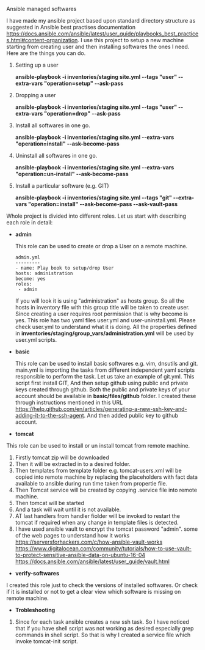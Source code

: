 Ansible managed softwares 

I have made my ansible project based upon standard directory structure as suggested in Ansible best practises documentation https://docs.ansible.com/ansible/latest/user_guide/playbooks_best_practices.html#content-organization. I use this project to setup a new machine starting from creating user and then installing softwares the ones I need. Here are the things you can do.

1. Setting up a user
   
   **ansible-playbook -i inventories/staging site.yml --tags "user" --extra-vars "operation=setup" --ask-pass**
1. Dropping a user
   
   **ansible-playbook -i inventories/staging site.yml --tags "user" --extra-vars "operation=drop" --ask-pass**
1. Install all softwares in one go.
   
   **ansible-playbook -i inventories/staging site.yml --extra-vars "operation=install" --ask-become-pass**
1. Uninstall all softwares in one go.
   
   **ansible-playbook -i inventories/staging site.yml --extra-vars "operation=un-install" --ask-become-pass**
1. Install a particular software (e.g. GIT)
   
   **ansible-playbook -i inventories/staging site.yml --tags "git" --extra-vars "operation=install" --ask-become-pass --ask-vault-pass**

Whole project is divided into different roles. Let us start with describing each role in detail:
* __admin__
  
  This role can be used to create or drop a User on a remote machine.
  ```
  admin.yml
  ---------
  - name: Play book to setup/drop User
  hosts: administration
  become: yes
  roles:
   - admin
  ```
  If you will look it is using "administration" as hosts group. So all the hosts in inventory file with this group title will be  taken to create user. Since creating a user requires root permission that is why become is yes. This role has two yaml files user.yml and user-uninstall.yml. Please check user.yml to understand what it is doing. All the properties defined in __inventories/staging/group_vars/administration.yml__ will be used by user.yml scripts.
  
* __basic__

  This role can be used to install basic softwares e.g. vim, dnsutils and git. main.yml is importing the tasks from different   independent yaml scripts responsible to perform the task.
  Let us take an example of git.yml. This script first install GIT, And then setup github using public and private keys created   through github. Both the public and private keys of your account should be available in __basic/files/github__ folder. I created these through instructions mentioned in this URL https://help.github.com/en/articles/generating-a-new-ssh-key-and-adding-it-to-the-ssh-agent. And then added public key to github account.


* __tomcat__

This role can be used to install or un install tomcat from remote machine.
1. Firstly tomcat zip will be downloaded
2. Then it will be extracted in to a desired folder.
3. Then templates from template folder e.g. tomcat-users.xml will be copied into remote machine by replacing the placeholders with fact data available to ansible during run time taken from propertie file.
4. Then Tomcat service will be created by copying .service file into remote machine.
5. Then tomcat will be started
6. And a task will wait until it is not available.
7. AT last handlers from handler fiolder will be invoked to restart the tomcat if required when any change in template files is detected.
8. I have used ansible vault to encrypt the tomcat password "admin".
   some of the web pages to understand how it works
   https://serversforhackers.com/c/how-ansible-vault-works
   https://www.digitalocean.com/community/tutorials/how-to-use-vault-to-protect-sensitive-ansible-data-on-ubuntu-16-04
   https://docs.ansible.com/ansible/latest/user_guide/vault.html


* __verify-softwares__

I created this role just to check the versions of installed softwares. Or check if it is installed or not to get a clear view which software is missing on remote machine.

* __Trobleshooting__

1. Since for each task ansible creates a new ssh task. So I have noticed that if you have shell script was not working as desired especially grep commands in shell script. So that is why I created a service file which invoke tomcat-init script.


  

